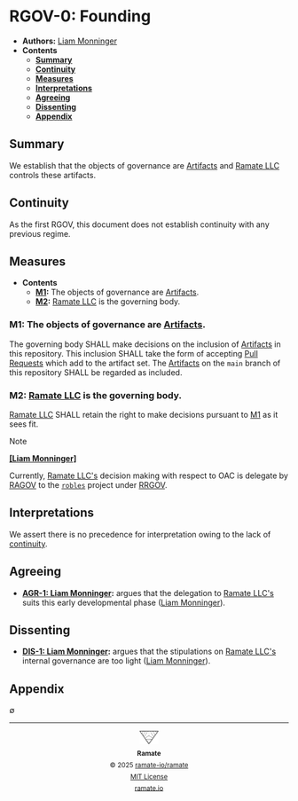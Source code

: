 # RGOV-0: Founding
- **Authors:** [Liam Monninger](mailto:liam@ramate.io)
- **Contents**
    - **[Summary](#summary)**
    - **[Continuity](#continuity)**
    - **[Measures](#measures)**
    - **[Interpretations](#interpretations)**
    - **[Agreeing](#agreeing)**
    - **[Dissenting](#dissenting)**
    - **[Appendix](#appendix)**

## Summary
We establish that the objects of governance are [Artifacts](../../../rglo/rera-000-000-000-dulan/rglo-000-000-000-artifact/README.md) and [Ramate LLC](https://www.ramate.io) controls these artifacts.

## Continuity
As the first RGOV, this document does not establish continuity with any previous regime.

## Measures
- **Contents**
    - **[M1](#m1-the-objects-of-governance-are-artifacts):** The objects of governance are [Artifacts](../../../rglo/rera-000-000-000-dulan/rglo-000-000-000-artifact/README.md).
    - **[M2](#m2-ramate-llc-is-the-governing-body):** [Ramate LLC](https://www.ramate.io) is the governing body.

### M1: The objects of governance are [Artifacts](../../../rglo/rera-000-000-000-dulan/rglo-000-000-000-artifact/README.md).
The governing body SHALL make decisions on the inclusion of [Artifacts](../../../rglo/rera-000-000-000-dulan/rglo-000-000-000-artifact/README.md) in this repository. This inclusion SHALL take the form of accepting [Pull Requests](https://docs.github.com/en/pull-requests/collaborating-with-pull-requests/proposing-changes-to-your-work-with-pull-requests/about-pull-requests) which add to the artifact set. The [Artifacts](../../rglo/rera-000-000-000-dulan/rglo-000-000-000-artifact/README.md) on the `main` branch of this repository SHALL be regarded as included.

### M2: [Ramate LLC](https://www.ramate.io) is the governing body.
[Ramate LLC](https://www.ramate.io) SHALL retain the right to make decisions pursuant to [M1](#m1-artifacts-are-the-objects-of-governance) as it sees fit.

> [!NOTE]
>
> **[[Liam Monninger]](mailto:liam@ramate.io)**
>
> Currently, [Ramate LLC's](https://www.ramate.io) decision making with respect to OAC is delegate by [RAGOV](https://github.com/ramate-io/ramate/tree/main/ragov) to the [`robles`](https://github.com/ramate-io/robles) project under [RRGOV](https://github.com/ramate-io/robles/tree/main/rrgov).

## Interpretations
We assert there is no precedence for interpretation owing to the lack of [continuity](#continuity).

## Agreeing
- **[AGR-1: Liam Monninger](./agreeing/agr-001-liam-monninger/README.md):** argues that the delegation to [Ramate LLC's](https://www.ramate.io) suits this early developmental phase ([Liam Monninger](mailto:liam@ramate.io)).

## Dissenting
- **[DIS-1: Liam Monninger](./dissenting/dis-001-liam-monninger/README.md):** argues that the stipulations on [Ramate LLC's](https://www.ramate.io) internal governance are too light ([Liam Monninger](mailto:liam@ramate.io)).

## Appendix
$\emptyset$

<!--RAMATE FOOTER: DO NOT REMOVE THIS LINE-->
---

<div align="center">
  <a href="https://github.com/ramate-io/oac">
    <picture>
      <source srcset="/assets/ramate-inverted-transparent.png" media="(prefers-color-scheme: dark)">
      <img height="24" src="/assets/ramate-transparent.png" alt="Ramate"/>
    </picture>
  </a>
  <br/>
  <sub>
    <b>Ramate</b>
    <br/>
    &copy; 2025 <a href="https://github.com/ramate-io/ramate">ramate-io/ramate</a>
    <br/>
    <a href="https://github.com/ramate-io/ramate/blob/main/LICENSE">MIT License</a>
    <br/>
    <a href="https://www.ramate.io">ramate.io</a>
  </sub>
</div>
